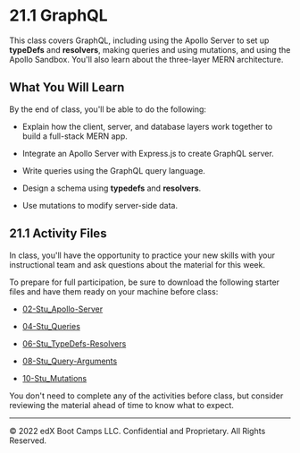 # 21.1 GraphQL
This class covers GraphQL, including using the Apollo Server to set up **typeDefs** and **resolvers**, making queries and using mutations, and using the Apollo Sandbox. You'll also learn about the three-layer MERN architecture.

## What You Will Learn
By the end of class, you'll be able to do the following:

* Explain how the client, server, and database layers work together to build a full-stack MERN app.

* Integrate an Apollo Server with Express.js to create GraphQL server.

* Write queries using the GraphQL query language.

* Design a schema using **typedefs** and **resolvers**.

* Use mutations to modify server-side data.

## 21.1 Activity Files
In class, you'll have the opportunity to practice your new skills with your instructional team and ask questions about the material for this week.

To prepare for full participation, be sure to download the following starter files and have them ready on your machine before class:

* [02-Stu_Apollo-Server](https://static.fullstack-bootcamp.com/lesson-files/21-MERN/02-Stu_Apollo-Server.zip)

* [04-Stu_Queries](https://static.fullstack-bootcamp.com/lesson-files/21-MERN/04-Stu_Queries.zip)

* [06-Stu_TypeDefs-Resolvers](https://static.fullstack-bootcamp.com/lesson-files/21-MERN/06-Stu_TypeDefs-Resolvers.zip)

* [08-Stu_Query-Arguments](https://static.fullstack-bootcamp.com/lesson-files/21-MERN/08-Stu_Query-Arguments.zip)

* [10-Stu_Mutations](https://static.fullstack-bootcamp.com/lesson-files/21-MERN/10-Stu_Mutations.zip)

You don't need to complete any of the activities before class, but consider reviewing the material ahead of time to know what to expect.

---
© 2022 edX Boot Camps LLC. Confidential and Proprietary. All Rights Reserved.